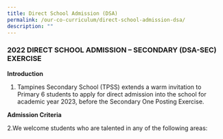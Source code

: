 ```yaml
---
title: Direct School Admission (DSA)
permalink: /our-co-curriculum/direct-school-admission-dsa/
description: ""
---
```

### 2022 DIRECT SCHOOL ADMISSION – SECONDARY (DSA-SEC) EXERCISE

**Introduction**

1. Tampines Secondary School (TPSS) extends a warm invitation to Primary 6 students to apply for direct admission into the school for academic year 2023, before the Secondary One Posting Exercise.

**Admission Criteria**

2.We welcome students who are talented in any of the following areas:

